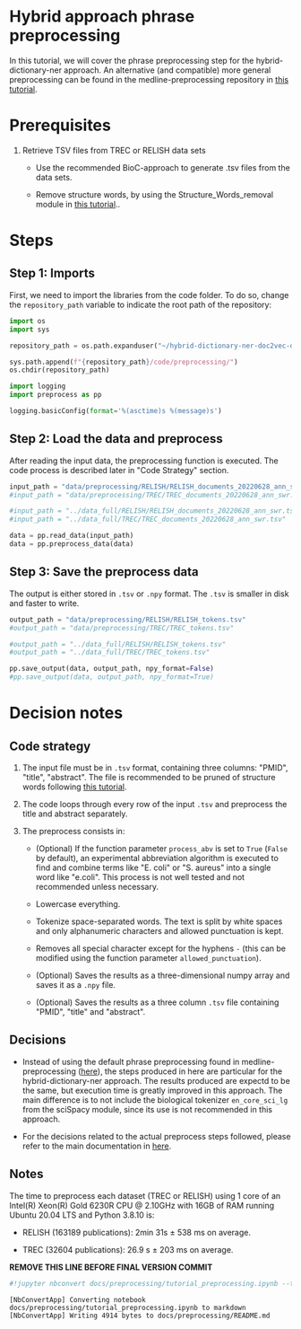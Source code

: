 # Hybrid approach phrase preprocessing

In this tutorial, we will cover the phrase preprocessing step for the hybrid-dictionary-ner approach. An alternative (and compatible) more general preprocessing can be found in the medline-preprocessing repository in [this tutorial](https://github.com/zbmed-semtec/medline-preprocessing/blob/main/docs/Phrase_Preprocessing_Tutorial/tutorial_phrase_preprocessing.ipynb).



# Prerequisites

1. Retrieve TSV files from TREC or RELISH data sets

    - Use the recommended BioC-approach to generate .tsv files from the data sets.
    
    - Remove structure words, by using the Structure_Words_removal module in [this tutorial](https://github.com/zbmed-semtec/medline-preprocessing/tree/main/docs/Structure_Words_removal)..

# Steps

## Step 1: Imports

First, we need to import the libraries from the code folder. To do so, change the `repository_path` variable to indicate the root path of the repository:


```python
import os
import sys

repository_path = os.path.expanduser("~/hybrid-dictionary-ner-doc2vec-doc-relevance")

sys.path.append(f"{repository_path}/code/preprocessing/")
os.chdir(repository_path)

import logging
import preprocess as pp

logging.basicConfig(format='%(asctime)s %(message)s')
```

## Step 2: Load the data and preprocess

After reading the input data, the preprocessing function is executed. The code process is described later in "Code Strategy" section.


```python
input_path = "data/preprocessing/RELISH/RELISH_documents_20220628_ann_swr.tsv"
#input_path = "data/preprocessing/TREC/TREC_documents_20220628_ann_swr.tsv"

#input_path = "../data_full/RELISH/RELISH_documents_20220628_ann_swr.tsv"
#input_path = "../data_full/TREC/TREC_documents_20220628_ann_swr.tsv"

data = pp.read_data(input_path)
data = pp.preprocess_data(data)
```

## Step 3: Save the preprocess data

The output is either stored in `.tsv` or `.npy` format. The `.tsv` is smaller in disk and faster to write.


```python
output_path = "data/preprocessing/RELISH/RELISH_tokens.tsv"
#output_path = "data/preprocessing/TREC/TREC_tokens.tsv"

#output_path = "../data_full/RELISH/RELISH_tokens.tsv"
#output_path = "../data_full/TREC/TREC_tokens.tsv"

pp.save_output(data, output_path, npy_format=False)
#pp.save_output(data, output_path, npy_format=True)
```

# Decision notes

## Code strategy

1. The input file must be in `.tsv` format, containing three columns: "PMID", "title", "abstract". The file is recommended to be pruned of structure words following [this tutorial](https://github.com/zbmed-semtec/medline-preprocessing/tree/main/docs/Structure_Words_removal).

2. The code loops through every row of the input `.tsv` and preprocess the title and abstract separately. 

3. The preprocess consists in:
    
    * (Optional) If the function parameter `process_abv` is set to `True` (`False` by default), an experimental abbreviation algorithm is executed to find and combine terms like "E. coli" or "S. aureus" into a single word like "e.coli". This process is not well tested and not recommended unless necessary.

    * Lowercase everything. 

    * Tokenize space-separated words. The text is split by white spaces and only alphanumeric characters and allowed punctuation is kept.

    * Removes all special character except for the hyphens `-` (this can be modified using the function parameter `allowed_punctuation`).

    * (Optional) Saves the results as a three-dimensional numpy array and saves it as a `.npy` file.

    * (Optional) Saves the results as a three column `.tsv` file containing "PMID", "title" and "abstract".

## Decisions

* Instead of using the default phrase preprocessing found in medline-preprocessing ([here](https://github.com/zbmed-semtec/medline-preprocessing/blob/main/docs/Phrase_Preprocessing_Tutorial/tutorial_phrase_preprocessing.ipynb)), the steps produced in here are particular for the hybrid-dictionary-ner approach. The results produced are expectd to be the same, but execution time is greatly improved in this approach. The main difference is to not include the biological tokenizer `en_core_sci_lg` from the sciSpacy module, since its use is not recommended in this approach.

* For the decisions related to the actual preprocess steps followed, please refer to the main documentation in [here](https://github.com/zbmed-semtec/medline-preprocessing#cleaning-for-word-embedding).

## Notes

The time to preprocess each dataset (TREC or RELISH) using 1 core of an Intel(R) Xeon(R) Gold 6230R CPU @ 2.10GHz with 16GB of RAM running Ubuntu 20.04 LTS and Python 3.8.10 is:

* RELISH (163189 publications): 2min 31s ± 538 ms on average.

* TREC (32604 publications): 26.9 s ± 203 ms on average.

**REMOVE THIS LINE BEFORE FINAL VERSION COMMIT**


```python
#!jupyter nbconvert docs/preprocessing/tutorial_preprocessing.ipynb --to markdown --output README.md
```

    [NbConvertApp] Converting notebook docs/preprocessing/tutorial_preprocessing.ipynb to markdown
    [NbConvertApp] Writing 4914 bytes to docs/preprocessing/README.md

